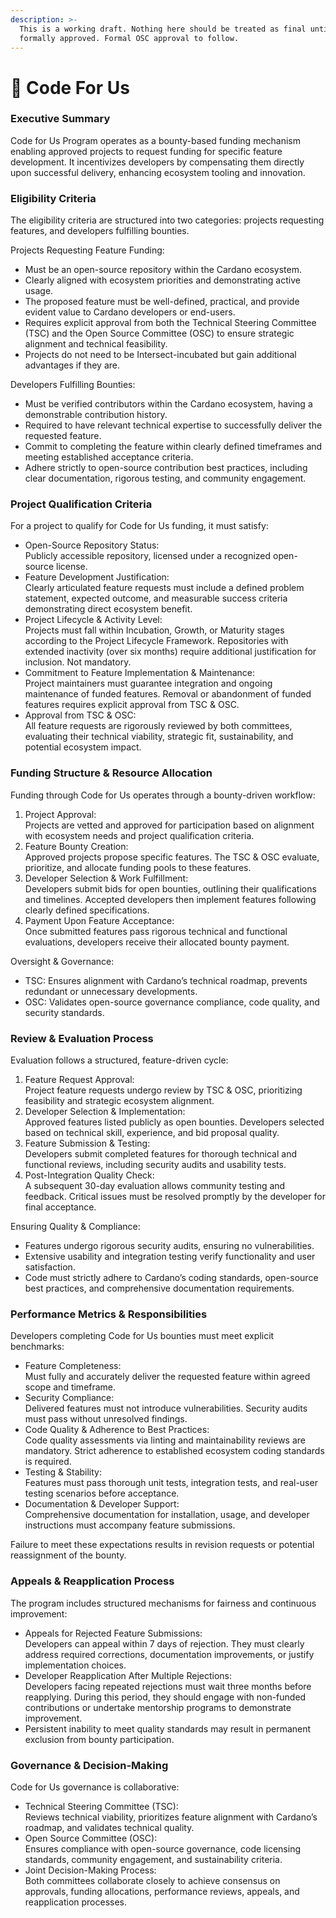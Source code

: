 ```yaml
---
description: >-
  This is a working draft. Nothing here should be treated as final until
  formally approved. Formal OSC approval to follow.
---
```


# 🤩 Code For Us

### Executive Summary

Code for Us Program operates as a bounty-based funding mechanism enabling approved projects to request funding for specific feature development. It incentivizes developers by compensating them directly upon successful delivery, enhancing ecosystem tooling and innovation.

### Eligibility Criteria

The eligibility criteria are structured into two categories: projects requesting features, and developers fulfilling bounties.

Projects Requesting Feature Funding:

* Must be an open-source repository within the Cardano ecosystem.
* Clearly aligned with ecosystem priorities and demonstrating active usage.
* The proposed feature must be well-defined, practical, and provide evident value to Cardano developers or end-users.
* Requires explicit approval from both the Technical Steering Committee (TSC) and the Open Source Committee (OSC) to ensure strategic alignment and technical feasibility.
* Projects do not need to be Intersect-incubated but gain additional advantages if they are.

Developers Fulfilling Bounties:

* Must be verified contributors within the Cardano ecosystem, having a demonstrable contribution history.
* Required to have relevant technical expertise to successfully deliver the requested feature.
* Commit to completing the feature within clearly defined timeframes and meeting established acceptance criteria.
* Adhere strictly to open-source contribution best practices, including clear documentation, rigorous testing, and community engagement.

### Project Qualification Criteria

For a project to qualify for Code for Us funding, it must satisfy:

* Open-Source Repository Status:\
  Publicly accessible repository, licensed under a recognized open-source license.
* Feature Development Justification:\
  Clearly articulated feature requests must include a defined problem statement, expected outcome, and measurable success criteria demonstrating direct ecosystem benefit.
* Project Lifecycle & Activity Level:\
  Projects must fall within Incubation, Growth, or Maturity stages according to the Project Lifecycle Framework. Repositories with extended inactivity (over six months) require additional justification for inclusion. Not mandatory.
* Commitment to Feature Implementation & Maintenance:\
  Project maintainers must guarantee integration and ongoing maintenance of funded features. Removal or abandonment of funded features requires explicit approval from TSC & OSC.
* Approval from TSC & OSC:\
  All feature requests are rigorously reviewed by both committees, evaluating their technical viability, strategic fit, sustainability, and potential ecosystem impact.

### Funding Structure & Resource Allocation

Funding through Code for Us operates through a bounty-driven workflow:

1. Project Approval:\
   Projects are vetted and approved for participation based on alignment with ecosystem needs and project qualification criteria.
2. Feature Bounty Creation:\
   Approved projects propose specific features. The TSC & OSC evaluate, prioritize, and allocate funding pools to these features.
3. Developer Selection & Work Fulfillment:\
   Developers submit bids for open bounties, outlining their qualifications and timelines. Accepted developers then implement features following clearly defined specifications.
4. Payment Upon Feature Acceptance:\
   Once submitted features pass rigorous technical and functional evaluations, developers receive their allocated bounty payment.

Oversight & Governance:

* TSC: Ensures alignment with Cardano’s technical roadmap, prevents redundant or unnecessary developments.
* OSC: Validates open-source governance compliance, code quality, and security standards.

### &#x20;Review & Evaluation Process

Evaluation follows a structured, feature-driven cycle:

1. Feature Request Approval:\
   Project feature requests undergo review by TSC & OSC, prioritizing feasibility and strategic ecosystem alignment.
2. Developer Selection & Implementation:\
   Approved features listed publicly as open bounties. Developers selected based on technical skill, experience, and bid proposal quality.
3. Feature Submission & Testing:\
   Developers submit completed features for thorough technical and functional reviews, including security audits and usability tests.
4. Post-Integration Quality Check:\
   A subsequent 30-day evaluation allows community testing and feedback. Critical issues must be resolved promptly by the developer for final acceptance.

Ensuring Quality & Compliance:

* Features undergo rigorous security audits, ensuring no vulnerabilities.
* Extensive usability and integration testing verify functionality and user satisfaction.
* Code must strictly adhere to Cardano’s coding standards, open-source best practices, and comprehensive documentation requirements.

### Performance Metrics & Responsibilities

Developers completing Code for Us bounties must meet explicit benchmarks:

* Feature Completeness:\
  Must fully and accurately deliver the requested feature within agreed scope and timeframe.
* Security Compliance:\
  Delivered features must not introduce vulnerabilities. Security audits must pass without unresolved findings.
* Code Quality & Adherence to Best Practices:\
  Code quality assessments via linting and maintainability reviews are mandatory. Strict adherence to established ecosystem coding standards is required.
* Testing & Stability:\
  Features must pass thorough unit tests, integration tests, and real-user testing scenarios before acceptance.
* Documentation & Developer Support:\
  Comprehensive documentation for installation, usage, and developer instructions must accompany feature submissions.

Failure to meet these expectations results in revision requests or potential reassignment of the bounty.

### Appeals & Reapplication Process

The program includes structured mechanisms for fairness and continuous improvement:

* Appeals for Rejected Feature Submissions:\
  Developers can appeal within 7 days of rejection. They must clearly address required corrections, documentation improvements, or justify implementation choices.
* Developer Reapplication After Multiple Rejections:\
  Developers facing repeated rejections must wait three months before reapplying. During this period, they should engage with non-funded contributions or undertake mentorship programs to demonstrate improvement.
* Persistent inability to meet quality standards may result in permanent exclusion from bounty participation.

### Governance & Decision-Making

Code for Us governance is collaborative:

* Technical Steering Committee (TSC):\
  Reviews technical viability, prioritizes feature alignment with Cardano’s roadmap, and validates technical quality.
* Open Source Committee (OSC):\
  Ensures compliance with open-source governance, code licensing standards, community engagement, and sustainability criteria.
* Joint Decision-Making Process:\
  Both committees collaborate closely to achieve consensus on approvals, funding allocations, performance reviews, appeals, and reapplication processes.
